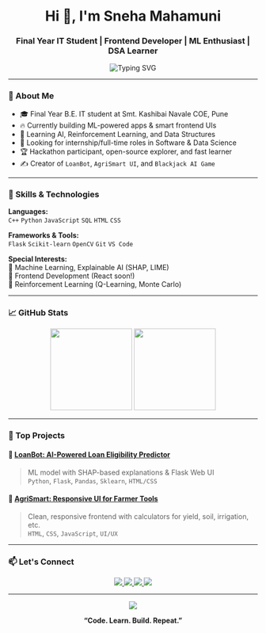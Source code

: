 <h1 align="center">Hi 👋, I'm Sneha Mahamuni</h1>
<h3 align="center">Final Year IT Student | Frontend Developer | ML Enthusiast | DSA Learner</h3>

<p align="center">
  <img src="https://readme-typing-svg.demolab.com?font=Fira+Code&size=22&duration=3000&pause=1000&color=00BFFF&center=true&vCenter=true&width=600&lines=Passionate+Tech+Explorer;Frontend+%E2%9C%94+AI+%E2%9C%94+DSA+%E2%9C%94;Building+real-world+projects+with+impact" alt="Typing SVG" />
</p>

---

### 🌟 About Me
- 🎓 Final Year B.E. IT student at Smt. Kashibai Navale COE, Pune  
- 🔥 Currently building ML-powered apps & smart frontend UIs  
- 🧠 Learning AI, Reinforcement Learning, and Data Structures  
- 💼 Looking for internship/full-time roles in Software & Data Science  
- 🏆 Hackathon participant, open-source explorer, and fast learner  
- ✍️ Creator of `LoanBot`, `AgriSmart UI`, and `Blackjack AI Game`  

---

### 🚀 Skills & Technologies

**Languages:**  
`C++` `Python` `JavaScript` `SQL` `HTML` `CSS`

**Frameworks & Tools:**  
`Flask` `Scikit-learn` `OpenCV` `Git` `VS Code` 

**Special Interests:**  
🎯 Machine Learning, Explainable AI (SHAP, LIME)  
🎯 Frontend Development (React soon!)  
🎯 Reinforcement Learning (Q-Learning, Monte Carlo)

---

### 📈 GitHub Stats

<p align="center">
  <img src="https://github-readme-stats.vercel.app/api?username=sneha847&show_icons=true&theme=tokyonight" height="165" />
  <img src="https://github-readme-stats.vercel.app/api/top-langs/?username=sneha847&layout=compact&theme=tokyonight" height="165" />
</p>

---

### 💼 Top Projects

#### 🔹 [LoanBot: AI-Powered Loan Eligibility Predictor](#)
> ML model with SHAP-based explanations & Flask Web UI  
> `Python`, `Flask`, `Pandas`, `Sklearn`, `HTML/CSS`

#### 🔹 [AgriSmart: Responsive UI for Farmer Tools](#)
> Clean, responsive frontend with calculators for yield, soil, irrigation, etc.  
> `HTML`, `CSS`, `JavaScript`, `UI/UX`



---

### 📫 Let's Connect

<p align="center">
  <a href="https://www.linkedin.com/in/sneha-mahamuni-823bb825b" target="_blank">
    <img src="https://img.shields.io/badge/LinkedIn-blue?style=for-the-badge&logo=linkedin" />
  </a>
  <a href="https://snehamahamuni.netlify.app" target="_blank">
    <img src="https://img.shields.io/badge/Portfolio-00C897?style=for-the-badge&logo=google-chrome&logoColor=white" />
  </a>
  <a href="mailto:mahamunisneha40@gmail.com" target="_blank">
    <img src="https://img.shields.io/badge/Email-D14836?style=for-the-badge&logo=gmail&logoColor=white" />
  </a>
  <a href="https://leetcode.com/u/sneha_213/" target="_blank">
  <img src="https://img.shields.io/badge/LeetCode-orange?style=for-the-badge&logo=leetcode&logoColor=white" />
</a>

</p>

---

<p align="center">
  <img src="https://github-profile-summary-cards.vercel.app/api/cards/profile-details?username=sneha847&theme=monokai" />
</p>

<p align="center"><b>“Code. Learn. Build. Repeat.”</b></p>

